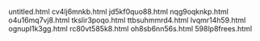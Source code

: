 untitled.html
cv4lj6mnkb.html
jd5kf0quo88.html
nqg9oqknkp.html
o4u16mq7vj8.html
tkslir3poqo.html
ttbsuhmmrd4.html
lvqmr14h59.html
ognupl1k3gg.html
rc80vt585k8.html
oh8sb6nn56s.html
598lp8frees.html